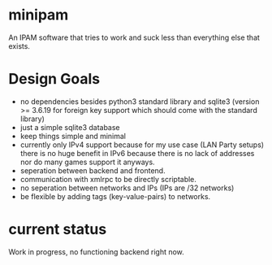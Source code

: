 # minipam
An IPAM software that tries to work and suck less than everything else that exists.

# Design Goals

- no dependencies besides python3 standard library and sqlite3 (version >= 3.6.19 for foreign key support which should come with the standard library)
- just a simple sqlite3 database
- keep things simple and minimal
- currently only IPv4 support because for my use case (LAN Party setups) there
  is no huge benefit in IPv6 because there is no lack of addresses nor do many
  games support it anyways.
- seperation between backend and frontend.
- communication with xmlrpc to be directly scriptable.
- no seperation between networks and IPs (IPs are /32 networks)
- be flexible by adding tags (key-value-pairs) to networks.

# current status

Work in progress, no functioning backend right now.
